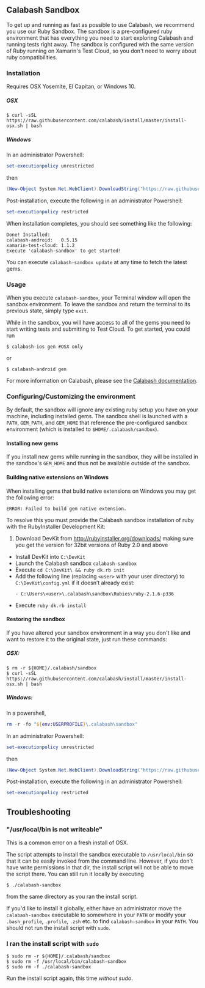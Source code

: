 ## Calabash Sandbox

To get up and running as fast as possible to use Calabash, we recommend you
use our Ruby Sandbox. The sandbox is a pre-configured ruby environment that
has everything you need to start exploring Calabash and running tests right away.
The sandbox is configured with the same version of Ruby running on Xamarin's
Test Cloud, so you don't need to worry about ruby compatibilities.

### Installation

Requires OSX Yosemite, El Capitan, or Windows 10.

##### OSX
```shell
$ curl -sSL https://raw.githubusercontent.com/calabash/install/master/install-osx.sh | bash
```

##### Windows

In an administrator Powershell:

```powershell
set-executionpolicy unrestricted
```

then
```powershell
(New-Object System.Net.WebClient).DownloadString("https://raw.githubusercontent.com/calabash/install/master/install-windows.ps1") | iex
```

Post-installation, execute the following in an administrator Powershell:
```powershell
set-executionpolicy restricted
```

When installation completes, you should see something like the following:

```shell
Done! Installed:
calabash-android:   0.5.15
xamarin-test-cloud: 1.1.2
Execute 'calabash-sandbox' to get started!
```

You can execute `calabash-sandbox update` at any time to fetch the latest gems.

### Usage

When you execute `calabash-sandbox`, your Terminal window will open the
sandbox environment. To leave the sandbox and return the terminal to its
previous state, simply type `exit`.

While in the sandbox, you will have access to all of the gems you need to
start writing tests and submitting to Test Cloud. To get started, you could
run

```shell
$ calabash-ios gen #OSX only
```

or

```shell
$ calabash-android gen
```

For more information on Calabash, please see the [Calabash documentation](http://developer.xamarin.com/guides/testcloud/calabash/).

### Configuring/Customizing the environment

By default, the sandbox will ignore any existing ruby setup you have on your
machine, including installed gems. The sandbox shell is launched with a `PATH`,
`GEM_PATH`, and `GEM_HOME` that reference the pre-configured sandbox environment
(which is installed to `$HOME/.calabash/sandbox`).

#### Installing new gems

If you install new gems while running in the sandbox, they will be installed
in the sandbox's `GEM_HOME` and thus not be available outside of the sandbox.

#### Building native extensions on Windows

When installing gems that build native extensions on Windows you may get the following error:

```shell
ERROR: Failed to build gem native extension.
```

To resolve this you must provide the Calabash sandbox installation of ruby with the RubyInstaller Development Kit:

1. Download DevKit from http://rubyinstaller.org/downloads/ making sure you get the version for 32bit versions of Ruby 2.0 and above
- Install DevKit into `C:\DevKit`
- Launch the Calabash sandbox `calabash-sandbox`
- Execute `cd C:\DevKit\ && ruby dk.rb init`
- Add the following line (replacing `<user>` with your user directory) to `C:\DevKit\config.yml` if it doesn’t already exist:
  ```
  - C:\Users\<user>\.calabash\sandbox\Rubies\ruby-2.1.6-p336
  ```
- Execute `ruby dk.rb install`

#### Restoring the sandbox

If you have altered your sandbox environment in a way you don't like and want
to restore it to the original state, just run these commands:

##### OSX:
```shell
$ rm -r ${HOME}/.calabash/sandbox
$ curl -sSL https://raw.githubusercontent.com/calabash/install/master/install-osx.sh | bash
```

##### Windows:
In a powershell,
```powershell
rm -r -fo "${env:USERPROFILE}\.calabash\sandbox"
```

In an administrator Powershell:

```powershell
set-executionpolicy unrestricted
```

then
```powershell
(New-Object System.Net.WebClient).DownloadString("https://raw.githubusercontent.com/calabash/install/master/install-windows.ps1") | iex
```

Post-installation, execute the following in an administrator Powershell:
```powershell
set-executionpolicy restricted
```


## Troubleshooting

### "/usr/local/bin is not writeable"

This is a common error on a fresh install of OSX.

The script attempts to install the sandbox executable to `/usr/local/bin` so that
it can be easily invoked from the command line. However, if you don't have
write permissions in that dir, the install script will not be able to move
the script there. You can still run it locally by executing

```shell
$ ./calabash-sandbox
```

from the same directory as you ran the install script.

If you'd like to install it globally, either have an administrator move the
`calabash-sandbox` executable to somewhere in your `PATH` or modify your
`.bash_profile`, `.profile`, `.zsh` etc. to find `calabash-sandbox` in your
`PATH`.  You should not run the install script with `sudo`.

### I ran the install script with `sudo`


```shell
$ sudo rm -r ${HOME}/.calabash/sandbox
$ sudo rm -f /usr/local/bin/calabash-sandbox
$ sudo rm -f ./calabash-sandbox
```

Run the install script again, this time _without sudo_.
